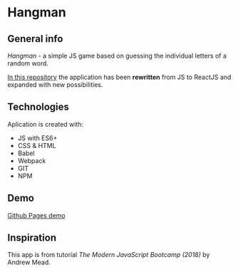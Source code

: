 # Hangman

## General info

_Hangman_ - a simple JS game based on guessing the individual letters of a random word.

[In this repository](https://github.com/krykor/hangman-js) the application has been **rewritten** from JS to ReactJS and expanded with new possibilities.

## Technologies

Aplication is created with:

- JS with ES6+
- CSS & HTML
- Babel
- Webpack
- GIT
- NPM

## Demo

[Github Pages demo](https://krykor.github.io/hangman-js/)

## Inspiration

This app is from tutorial _The Modern JavaScript Bootcamp (2018)_ by Andrew Mead.
